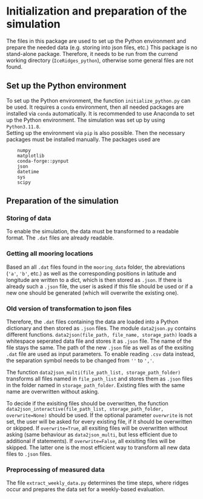 # Initialization and preparation of the simulation
The files in this package are used to set up the Python environment and prepare the needed data (e.g. storing into json files, etc.)
This package is no stand-alone package. Therefore, it needs to be run from the currend working directory (`IceRidges_python`), otherwise some general files are not found.

## Set up the Python environment
To set up the Python environment, the function `initialize_python.py` can be used. It requires a `conda` environment, then all needed packages are installed via `conda` automatically. It is recommended to use Anaconda to set up the Python environment. The simulation was set up by using `Python3.11.8`. \
Setting up the environment via `pip` is also possible. Then the necessary packages must be installed manually.
The packages used are 
``` 
    numpy
    matplotlib
    conda-forge::pynput
    json
    datetime
    sys
    scipy
```

## Preparation of the simulation
### Storing of data
To enable the simulation, the data must be transformed to a readable format. The `.dat` files are already readable.

### Getting all mooring locations
Based an all `.dat` files found in the `mooring_data` folder, the abreviations (`'a'`, `'b'`, etc.) as well as the corresponding positions in latitude and longitude are written to a dict, which is then stored as `.json`. If there is already such a `.json` file, the user is asked if this file should be used or if a new one should be generated (which will overwrite the existing one).

### Old version of transformation to json files
Therefore, the `.dat` files containing the data are loaded into a Python dictionary and then stored as `.json` files. 
The module `data2json.py` contains different functions. `data2json(file_path, file_name, storage_path)` loads a whitespace seperated data file and stores it as `.json` file. The name of the file stays the same. The path of the new `.json` file as well as of the exsiting `.dat` file are used as input parameters.
To enable reading `.csv` data instead, the separation symbol needs to be changed from `''` to `','`.

The function `data2json_multi(file_path_list, storage_path_folder)` transforms all files named in `file_path_list` and stores them as `.json` files in the folder named in `storage_path_folder`. Existing files with the same name are overwritten without asking.

To decide if the exisiting files should be overwritten, the function `data2json_interactive(file_path_list, storage_path_folder, overwrite=None)` should be used. If the optional parameter `overwrite` is not set, the user will be asked for every existing file, if it should be overwritten or skipped. If `overwrite=True`, all exsiting files will be overwritten without asking (same behaviour as `data2json_multi`, but less efficient due to additional if statements). If `overwrite=False`, all exisiting files will be skipped. The latter one is the most efficient way to transform all new data files to `.json` files.

### Preprocessing of measured data
The file `extract_weekly_data.py` determines the time steps, where ridges occur and prepares the data set for a weekly-based evaluation. 